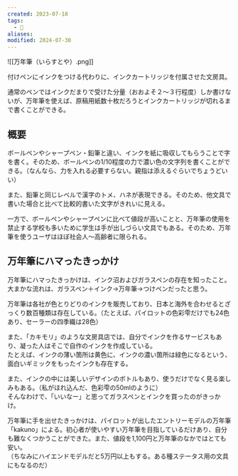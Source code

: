 ```yaml
---
created: 2023-07-18
tags:
  - 📝
aliases: 
modified: 2024-07-30
---
```

![[万年筆（いらすとや）.png]]

付けペンにインクをつける代わりに、インクカートリッジを付属させた文房具。

通常のペンではインクだまりで受けた分量（おおよそ２～３行程度）しか書けないが、万年筆を使えば、原稿用紙数十枚だろうとインクカートリッジが切れるまで書くことができる。

## 概要
ボールペンやシャープペン・鉛筆と違い、インクを紙に吸収してもらうことで字を書く。そのため、ボールペンの1/10程度の力で濃い色の文字列を書くことができる。（なんなら、力を入れる必要すらない。親指は添えるぐらいでちょうどいい）

また、鉛筆と同じレベルで漢字のトメ、ハネが表現できる。そのため、他文具で書いた場合と比べて比較的書いた文字がきれいに見える。

一方で、ボールペンやシャープペンに比べて値段が高いことと、万年筆の使用を禁止する学校も多いために学生は手が出しづらい文具でもある。そのため、万年筆を使うユーザはほぼ社会人～高齢者に限られる。

## 万年筆にハマったきっかけ
万年筆にハマったきっかけは、インク沼およびガラスペンの存在を知ったこと。大まかな流れは、ガラスペン＋インク→万年筆→つけペンだったと思う。

万年筆は各社が色とりどりのインクを販売しており、日本と海外を合わせるとざっくり数百種類は存在している。（たとえば、パイロットの色彩雫だけでも24色あり、セーラーの四季織は28色）

また、「カキモリ」のような文房具店では、自分でインクを作るサービスもあり、凝った人はそこで自作のインクを作成している。  
たとえば、インクの薄い箇所は黄色に、インクの濃い箇所は緑色になるという、面白いギミックをもったインクも存在する。

また、インクの中には美しいデザインのボトルもあり、使うだけでなく見る楽しみもある。（私がほれ込んだ、色彩雫の50mlのように）  
そんなわけで、「いいなー」と思ってガラスペンとインクを買ったのがきっかけ。

万年筆に手を出せたきっかけは、パイロットが出したエントリーモデルの万年筆「kakuno」による。初心者が使いやすい万年筆を目指しているだけあり、自分も難なくつかうことができた。また、値段を1,100円と万年筆のなかではとても安い。  
（ちなみにハイエンドモデルだと5万円以上もする。ある種ステータス用の文具にもなるのだ）